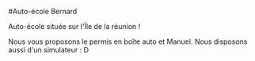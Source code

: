#Auto-école Bernard

Auto-école située sur l'Île de la réunion ! 

Nous vous proposons le permis en boîte auto et Manuel.
Nous disposons aussi d'un simulateur : D
